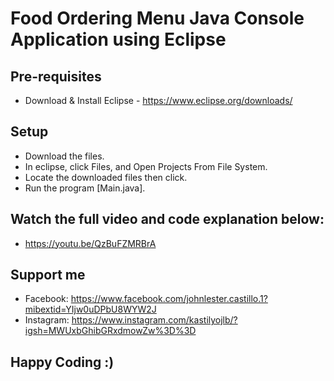 # Food Ordering Menu Java Console Application using Eclipse

## Pre-requisites
  - Download & Install Eclipse - https://www.eclipse.org/downloads/

## Setup
  - Download the files.
  - In eclipse, click Files, and Open Projects From File System.
  - Locate the downloaded files then click.
  - Run the program [Main.java].

## Watch the full video and code explanation below:
  - https://youtu.be/QzBuFZMRBrA

## Support me
  - Facebook: https://www.facebook.com/johnlester.castillo.1?mibextid=YIjw0uDPbU8WYW2J
  - Instagram: https://www.instagram.com/kastilyojlb/?igsh=MWUxbGhibGRxdmowZw%3D%3D

## Happy Coding :)
